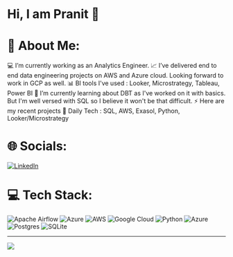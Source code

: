 # Hi, I am Pranit 👋

# 💫 About Me:
💻 I’m currently working as an Analytics Engineer. 
📈 I’ve delivered end to end data engineering projects on AWS and Azure cloud. Looking forward to work in GCP as well. 
📊 BI tools I've used : Looker, Microstrategy, Tableau, Power BI
🌱 I’m currently learning about DBT as I've worked on it with basics. But I'm well versed with SQL so I believe it won't be that difficult.
⚡ Here are my recent projects
🎥 Daily Tech : SQL, AWS, Exasol, Python, Looker/Microstrategy


# 🌐 Socials:
[![LinkedIn](https://img.shields.io/badge/LinkedIn-%230077B5.svg?logo=linkedin&logoColor=white)](https://linkedin.com/in/https://www.linkedin.com/in/patil-pranit/) 

# 💻 Tech Stack:
![Apache Airflow](https://img.shields.io/badge/Apache%20Airflow-017CEE?style=for-the-badge&logo=Apache%20Airflow&logoColor=white) ![Azure](https://img.shields.io/badge/azure-%230072C6.svg?style=for-the-badge&logo=azure-devops&logoColor=white) ![AWS](https://img.shields.io/badge/AWS-%23FF9900.svg?style=for-the-badge&logo=amazon-aws&logoColor=white) ![Google Cloud](https://img.shields.io/badge/Google%20Cloud-%234285F4.svg?style=for-the-badge&logo=google-cloud&logoColor=white) ![Python](https://img.shields.io/badge/python-3670A0?style=for-the-badge&logo=python&logoColor=ffdd54) ![Azure](https://img.shields.io/badge/azure-%230072C6.svg?style=for-the-badge&logo=azure-devops&logoColor=white) ![Postgres](https://img.shields.io/badge/postgres-%23316192.svg?style=for-the-badge&logo=postgresql&logoColor=white) ![SQLite](https://img.shields.io/badge/sqlite-%2307405e.svg?style=for-the-badge&logo=sqlite&logoColor=white)


---
[![](https://visitcount.itsvg.in/api?id=pranit1617&icon=0&color=0)](https://visitcount.itsvg.in)

<!-- Proudly created with GPRM ( https://gprm.itsvg.in ) -->
